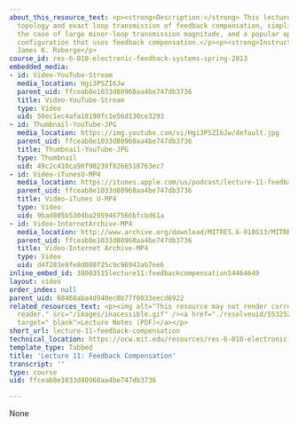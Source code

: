 ```yaml
---
about_this_resource_text: <p><strong>Description:</strong> This lecture covers the
  topology and exact loop transmission of feedback compensation, simplification for
  the case of large minor-loop transmission magnitude, and a popular operational amplifier
  configuration that uses feedback compensation.</p><p><strong>Instructor:</strong>
  James K. Roberge</p>
course_id: res-6-010-electronic-feedback-systems-spring-2013
embedded_media:
- id: Video-YouTube-Stream
  media_location: Hgi3PSZI6Jw
  parent_uid: ffceab8e1033d80960aa4be747db3736
  title: Video-YouTube-Stream
  type: Video
  uid: 50ec1ec4afa18190fc1e56d130ce3293
- id: Thumbnail-YouTube-JPG
  media_location: https://img.youtube.com/vi/Hgi3PSZI6Jw/default.jpg
  parent_uid: ffceab8e1033d80960aa4be747db3736
  title: Thumbnail-YouTube-JPG
  type: Thumbnail
  uid: 49c2c410ca96f90239f8266518763ec7
- id: Video-iTunesU-MP4
  media_location: https://itunes.apple.com/us/podcast/lecture-11-feedback-compensation/id649055548?i=159562101&mt=2
  parent_uid: ffceab8e1033d80960aa4be747db3736
  title: Video-iTunes U-MP4
  type: Video
  uid: 9bad805b5304ba2959467566bfcbd61a
- id: Video-InternetArchive-MP4
  media_location: http://www.archive.org/download/MITRES.6-010S13/MITRES6-010S13_lec11_300k.mp4
  parent_uid: ffceab8e1033d80960aa4be747db3736
  title: Video-Internet Archive-MP4
  type: Video
  uid: d4f283e8fe8d088f25c9c96943ab7ee6
inline_embed_id: 38003515lecture11:feedbackcompensation54464649
layout: video
order_index: null
parent_uid: 68468aba4d940ec0b77f0033eecd6922
related_resources_text: <p><img alt="This resource may not render correctly in a screen
  reader." src="/images/inacessible.gif" /><a href="./resolveuid/55325233d8d099284882d94a4729383d"
  target="_blank">Lecture Notes (PDF)</a></p>
short_url: lecture-11-feedback-compensation
technical_location: https://ocw.mit.edu/resources/res-6-010-electronic-feedback-systems-spring-2013/course-videos/lecture-11-feedback-compensation
template_type: Tabbed
title: 'Lecture 11: Feedback Compensation'
transcript: ''
type: course
uid: ffceab8e1033d80960aa4be747db3736

---
```

None
